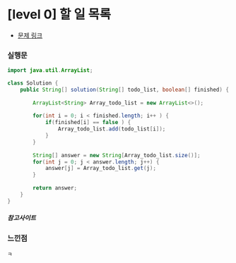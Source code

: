 # [level 0] 할 일 목록

* [문제 링크](https://school.programmers.co.kr/learn/courses/30/lessons/181885)


### 실행문
```java
import java.util.ArrayList;

class Solution {
    public String[] solution(String[] todo_list, boolean[] finished) {
        
        ArrayList<String> Array_todo_list = new ArrayList<>(); 
        
        for(int i = 0; i < finished.length; i++ ) {
            if(finished[i] == false ) {
                Array_todo_list.add(todo_list[i]);
            }
        }
        
        String[] answer = new String[Array_todo_list.size()];
        for(int j = 0; j < answer.length; j++) {
            answer[j] = Array_todo_list.get(j);
        }
        
        return answer;
    }
}
```


##### 참고사이트


### 느낀점
```
ㅋ
``` 